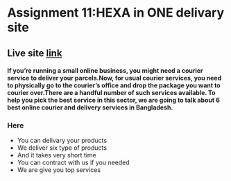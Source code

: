 # Assignment 11:HEXA in ONE delivary site

## Live site [link](https://hexa-in-one-assignment11.web.app/home)

#### If you’re running a small online business, you might need a courier service to deliver your parcels.Now, for usual courier services, you need to physically go to the courier’s office and drop the package you want to courier over.There are a handful number of such services available. To help you pick the best service in this sector, we are going to talk about 6 best online courier and delivery services in Bangladesh.

### Here
* You can delivary your products
* We deliver six type of products
* And it takes very short time
* You can contract with us if you needed
* We are give you top services